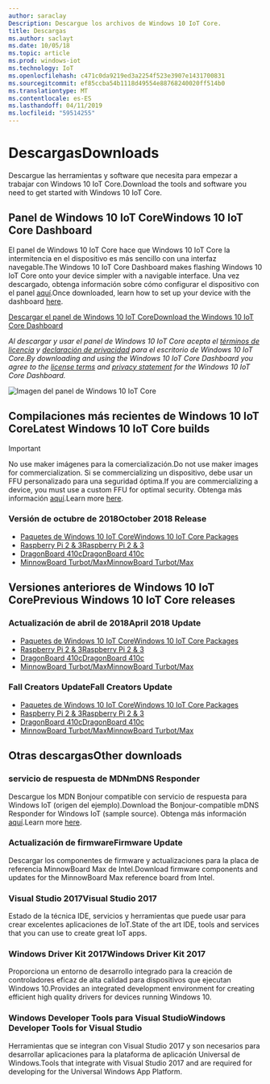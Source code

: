 ```yaml
---
author: saraclay
Description: Descargue los archivos de Windows 10 IoT Core.
title: Descargas
ms.author: saclayt
ms.date: 10/05/18
ms.topic: article
ms.prod: windows-iot
ms.technology: IoT
ms.openlocfilehash: c471c0da9219ed3a2254f523e3907e1431700831
ms.sourcegitcommit: ef85ccba54b1118d49554e88768240020ff514b0
ms.translationtype: MT
ms.contentlocale: es-ES
ms.lasthandoff: 04/11/2019
ms.locfileid: "59514255"
---
```

# <a name="downloads"></a><span data-ttu-id="52a9c-103">Descargas</span><span class="sxs-lookup"><span data-stu-id="52a9c-103">Downloads</span></span>
<span data-ttu-id="52a9c-104">Descargue las herramientas y software que necesita para empezar a trabajar con Windows 10 IoT Core.</span><span class="sxs-lookup"><span data-stu-id="52a9c-104">Download the tools and software you need to get started with Windows 10 IoT Core.</span></span>

## <a name="windows-10-iot-core-dashboard"></a><span data-ttu-id="52a9c-105">Panel de Windows 10 IoT Core</span><span class="sxs-lookup"><span data-stu-id="52a9c-105">Windows 10 IoT Core Dashboard</span></span>

<span data-ttu-id="52a9c-106">El panel de Windows 10 IoT Core hace que Windows 10 IoT Core la intermitencia en el dispositivo es más sencillo con una interfaz navegable.</span><span class="sxs-lookup"><span data-stu-id="52a9c-106">The Windows 10 IoT Core Dashboard makes flashing Windows 10 IoT Core onto your device simpler with a navigable interface.</span></span> <span data-ttu-id="52a9c-107">Una vez descargado, obtenga información sobre cómo configurar el dispositivo con el panel [aquí](https://docs.microsoft.com/en-gb/windows/iot-core/tutorials/quickstarter/devicesetup#using-the-iot-dashboard-raspberry-pi-minnowboard-nxp).</span><span class="sxs-lookup"><span data-stu-id="52a9c-107">Once downloaded, learn how to set up your device with the dashboard [here](https://docs.microsoft.com/en-gb/windows/iot-core/tutorials/quickstarter/devicesetup#using-the-iot-dashboard-raspberry-pi-minnowboard-nxp).</span></span>

[<span data-ttu-id="52a9c-108">Descargar el panel de Windows 10 IoT Core</span><span class="sxs-lookup"><span data-stu-id="52a9c-108">Download the Windows 10 IoT Core Dashboard</span></span>](http://go.microsoft.com/fwlink/?LinkID=708576)

_<span data-ttu-id="52a9c-109">Al descargar y usar el panel de Windows 10 IoT Core acepta el [términos de licencia](http://go.microsoft.com/fwlink/?LinkID=703960&clcid=0x4809) y [declaración de privacidad](http://go.microsoft.com/fwlink/?LinkId=521839) para el escritorio de Windows 10 IoT Core.</span><span class="sxs-lookup"><span data-stu-id="52a9c-109">By downloading and using the Windows 10 IoT Core Dashboard you agree to the [license terms](http://go.microsoft.com/fwlink/?LinkID=703960&clcid=0x4809) and [privacy statement](http://go.microsoft.com/fwlink/?LinkId=521839) for the Windows 10 IoT Core Dashboard.</span></span>_

![Imagen del panel de Windows 10 IoT Core](media/IoTDashboard/DASHBOARD-800x450.jpg)

## <a name="latest-windows-10-iot-core-builds"></a><span data-ttu-id="52a9c-111">Compilaciones más recientes de Windows 10 IoT Core</span><span class="sxs-lookup"><span data-stu-id="52a9c-111">Latest Windows 10 IoT Core builds</span></span>

> [!IMPORTANT]
> <span data-ttu-id="52a9c-112">No use maker imágenes para la comercialización.</span><span class="sxs-lookup"><span data-stu-id="52a9c-112">Do not use maker images for commercialization.</span></span> <span data-ttu-id="52a9c-113">Si se commercializing un dispositivo, debe usar un FFU personalizado para una seguridad óptima.</span><span class="sxs-lookup"><span data-stu-id="52a9c-113">If you are commercializing a device, you must use a custom FFU for optimal security.</span></span> <span data-ttu-id="52a9c-114">Obtenga más información [aquí](https://docs.microsoft.com/en-us/windows-hardware/manufacture/iot/iot-core-manufacturing-guide).</span><span class="sxs-lookup"><span data-stu-id="52a9c-114">Learn more [here](https://docs.microsoft.com/en-us/windows-hardware/manufacture/iot/iot-core-manufacturing-guide).</span></span>


### <a name="october-2018-release"></a><span data-ttu-id="52a9c-115">Versión de octubre de 2018</span><span class="sxs-lookup"><span data-stu-id="52a9c-115">October 2018 Release</span></span>

* [<span data-ttu-id="52a9c-116">Paquetes de Windows 10 IoT Core</span><span class="sxs-lookup"><span data-stu-id="52a9c-116">Windows 10 IoT Core Packages</span></span>](https://www.microsoft.com/en-us/software-download/windows10IoTCore#!)
* [<span data-ttu-id="52a9c-117">Raspberry Pi 2 & 3</span><span class="sxs-lookup"><span data-stu-id="52a9c-117">Raspberry Pi 2 & 3</span></span>](https://go.microsoft.com/fwlink/?LinkId=846058)
* [<span data-ttu-id="52a9c-118">DragonBoard 410c</span><span class="sxs-lookup"><span data-stu-id="52a9c-118">DragonBoard 410c</span></span>](https://go.microsoft.com/fwlink/?LinkId=846059)
* [<span data-ttu-id="52a9c-119">MinnowBoard Turbot/Max</span><span class="sxs-lookup"><span data-stu-id="52a9c-119">MinnowBoard Turbot/Max</span></span>](https://go.microsoft.com/fwlink/?linkid=846057)


## <a name="previous-windows-10-iot-core-releases"></a><span data-ttu-id="52a9c-120">Versiones anteriores de Windows 10 IoT Core</span><span class="sxs-lookup"><span data-stu-id="52a9c-120">Previous Windows 10 IoT Core releases</span></span>

### <a name="april-2018-update"></a><span data-ttu-id="52a9c-121">Actualización de abril de 2018</span><span class="sxs-lookup"><span data-stu-id="52a9c-121">April 2018 Update</span></span>

* [<span data-ttu-id="52a9c-122">Paquetes de Windows 10 IoT Core</span><span class="sxs-lookup"><span data-stu-id="52a9c-122">Windows 10 IoT Core Packages</span></span>](https://software-download.microsoft.com/download/pr/17134.1.180410-1804.rs4_release_amd64fre_IOTCORE_PACKAGES.iso)
* [<span data-ttu-id="52a9c-123">Raspberry Pi 2 & 3</span><span class="sxs-lookup"><span data-stu-id="52a9c-123">Raspberry Pi 2 & 3</span></span>](https://software-download.microsoft.com/download/pr/17134.1.180410-1804.rs4_release_amd64fre_IOTCORE_RPi.iso)
* [<span data-ttu-id="52a9c-124">DragonBoard 410c</span><span class="sxs-lookup"><span data-stu-id="52a9c-124">DragonBoard 410c</span></span>](https://software-download.microsoft.com/download/pr/17134.1.180410-1804.rs4_release_amd64fre_IOTCORE_QCDB410C.iso)
* [<span data-ttu-id="52a9c-125">MinnowBoard Turbot/Max</span><span class="sxs-lookup"><span data-stu-id="52a9c-125">MinnowBoard Turbot/Max</span></span>](https://software-download.microsoft.com/download/pr/17134.1.180410-1804.rs4_release_amd64fre_IOTCORE_MBM.iso)


### <a name="fall-creators-update"></a><span data-ttu-id="52a9c-126">Fall Creators Update</span><span class="sxs-lookup"><span data-stu-id="52a9c-126">Fall Creators Update</span></span>

* [<span data-ttu-id="52a9c-127">Paquetes de Windows 10 IoT Core</span><span class="sxs-lookup"><span data-stu-id="52a9c-127">Windows 10 IoT Core Packages</span></span>](https://software-download.microsoft.com/download/pr/16299.15.170928-1534.rs3_release_amd64fre_IOTCORE_PACKAGES.iso)
* [<span data-ttu-id="52a9c-128">Raspberry Pi 2 & 3</span><span class="sxs-lookup"><span data-stu-id="52a9c-128">Raspberry Pi 2 & 3</span></span>](http://download.microsoft.com/download/9/6/2/9629C69B-02B8-4A82-A4C8-860D6E880C66/16299.15.170928-1534.rs3_release_amd64fre_IOTCORE_RPi.iso)
* [<span data-ttu-id="52a9c-129">DragonBoard 410c</span><span class="sxs-lookup"><span data-stu-id="52a9c-129">DragonBoard 410c</span></span>](http://download.microsoft.com/download/1/0/C/10CAECC2-3B60-45BF-BF0D-D0BACF4072E5/16299.15.170928-1534.rs3_release_amd64fre_IOTCORE_QCDB410C.iso)
* [<span data-ttu-id="52a9c-130">MinnowBoard Turbot/Max</span><span class="sxs-lookup"><span data-stu-id="52a9c-130">MinnowBoard Turbot/Max</span></span>](http://download.microsoft.com/download/5/F/9/5F917B68-020E-4993-A972-F1A7038510CF/16299.15.170928-1534.rs3_release_amd64fre_IOTCORE_MBM.iso)


## <a name="other-downloads"></a><span data-ttu-id="52a9c-131">Otras descargas</span><span class="sxs-lookup"><span data-stu-id="52a9c-131">Other downloads</span></span>

### [<a name="mdns-responder"></a><span data-ttu-id="52a9c-132">servicio de respuesta de MDN</span><span class="sxs-lookup"><span data-stu-id="52a9c-132">mDNS Responder</span></span>](https://go.microsoft.com/fwlink/?linkid=2077676)
<span data-ttu-id="52a9c-133">Descargue los MDN Bonjour compatible con servicio de respuesta para Windows IoT (origen del ejemplo).</span><span class="sxs-lookup"><span data-stu-id="52a9c-133">Download the Bonjour-compatible mDNS Responder for Windows IoT (sample source).</span></span> <span data-ttu-id="52a9c-134">Obtenga más información [aquí](mDNS.md).</span><span class="sxs-lookup"><span data-stu-id="52a9c-134">Learn more [here](mDNS.md).</span></span>

### [<a name="firmware-update"></a><span data-ttu-id="52a9c-135">Actualización de firmware</span><span class="sxs-lookup"><span data-stu-id="52a9c-135">Firmware Update</span></span>](http://firmware.intel.com/projects/minnowboard-max)
<span data-ttu-id="52a9c-136">Descargar los componentes de firmware y actualizaciones para la placa de referencia MinnowBoard Max de Intel.</span><span class="sxs-lookup"><span data-stu-id="52a9c-136">Download firmware components and updates for the MinnowBoard Max reference board from Intel.</span></span>

### [<a name="visual-studio-2017"></a><span data-ttu-id="52a9c-137">Visual Studio 2017</span><span class="sxs-lookup"><span data-stu-id="52a9c-137">Visual Studio 2017</span></span>](https://www.visualstudio.com/downloads/)
<span data-ttu-id="52a9c-138">Estado de la técnica IDE, servicios y herramientas que puede usar para crear excelentes aplicaciones de IoT.</span><span class="sxs-lookup"><span data-stu-id="52a9c-138">State of the art IDE, tools and services that you can use to create great IoT apps.</span></span>

### [<a name="windows-driver-kit-2017"></a><span data-ttu-id="52a9c-139">Windows Driver Kit 2017</span><span class="sxs-lookup"><span data-stu-id="52a9c-139">Windows Driver Kit 2017</span></span>](https://msdn.microsoft.com/windows/hardware/hh852365.aspx)
<span data-ttu-id="52a9c-140">Proporciona un entorno de desarrollo integrado para la creación de controladores eficaz de alta calidad para dispositivos que ejecutan Windows 10.</span><span class="sxs-lookup"><span data-stu-id="52a9c-140">Provides an integrated development environment for creating efficient high quality drivers for devices running Windows 10.</span></span>

### [<a name="windows-developer-tools-for-visual-studio"></a><span data-ttu-id="52a9c-141">Windows Developer Tools para Visual Studio</span><span class="sxs-lookup"><span data-stu-id="52a9c-141">Windows Developer Tools for Visual Studio</span></span>](https://dev.windows.com/en-us/downloads)
<span data-ttu-id="52a9c-142">Herramientas que se integran con Visual Studio 2017 y son necesarios para desarrollar aplicaciones para la plataforma de aplicación Universal de Windows.</span><span class="sxs-lookup"><span data-stu-id="52a9c-142">Tools that integrate with Visual Studio 2017 and are required for developing for the Universal Windows App Platform.</span></span> 
